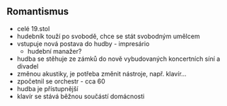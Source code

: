## Romantismus
- celé 19.stol
- hudebník touží po svobodě, chce se stát svobodným umělcem
- vstupuje nová postava do hudby - impresário
  - hudební manažer?
- hudba se stěhuje ze zámků do nově vybudovaných koncertních síní a divadel
- změnou akustiky, je potřeba změnit nástroje, např. klavír...
- zpočetnil se orchestr - cca 60
- hudba je přístupnější
- klavír se stává běžnou součástí domácnosti
